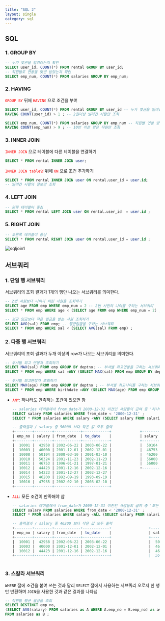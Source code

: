```yaml
---
title: "SQL 2"
layout: single
category: sql
---
```


## SQL

### 1. GROUP BY

```sql
-- 누가 몇권을 빌려갔는지 확인
SELECT user_id, COUNT(*) FROM rental GROUP BY user_id;
-- 직원별로 연봉을 몇번 받았는지 확인
SELECT emp_num, COUNT(*) FROM salaries GROUP BY emp_num;
```

### 2. HAVING
<span style="color: red">`GROUP BY`</span> 뒤에 <span style="color: red">`HAVING`</span> 으로 조건을 부여

```sql
SELECT user_id, COUNT(*) FROM rental GROUP BY user_id -- 누가 몇권을 빌려갔는지 확인
HAVING COUNT(user_id) > 1 ; -- 2권이상 빌려간 사람만 조회

SELECT emp_num, COUNT(*) FROM salaries GROUP BY emp_num -- 직원별 연봉 받은 횟수 조회
HAVING COUNT(emp_num) > 9 ; -- 10번 이상 받은 직원만 조회
```

### 3. INNER JOIN

<span style="color: red"> `INNER JOIN` </span> 으로 테이블에 다른 테이블을 연결하기

```sql
SELECT * FROM rental INNER JOIN user;
```

<span style="color: red"> `INNER JOIN table명` </span> 뒤에 <span style="color: red"> `ON` </span> 으로 조건 추가하기

```sql
SELECT * FROM rental INNER JOIN user ON rental.user_id = user.id;
-- 빌려간 사람의 정보만 조회
```

### 4. LEFT JOIN

```sql
-- 왼쪽 테이블이 중심
SELECT * FROM rental LEFT JOIN user ON rental.user_id  = user.id ;
```

### 5. RIGHT JOIN

```sql
-- 오른쪽 테이블이 중심
SELECT * FROM rental RIGHT JOIN user ON rental.user_id = user.id ;
```

![sqljoin1](https://user-images.githubusercontent.com/86995290/126027655-b4d95c28-08b6-40bf-9e0f-cd44aa9b595f.png)



## 서브쿼리

### 1. 단일 행 서브쿼리

서브쿼리의 조회 결과가 1개의 행만 나오는 서브쿼리를 의미한다.

```sql
-- 2번 사원보다 나이가 어린 사원을 조회하기
SELECT age FROM emp WHERE emp_num = 2 -- 2번 사원의 나이를 구하는 서브쿼리
SELECT * FROM emp WHERE age < (SELECT age FROM emp WHERE emp_num = 2) ;
```

```sql
-- 평균 임금보다 적은 임금을 받는 사원 조회하기
SELECT AVG(sal) FROM emp; -- 평균임금을 구하는 서브쿼리
SELECT * FROM emp WHERE sal < (SELECT AVG(sal) FROM emp) ;
```

### 2. 다중 행 서브쿼리

서브쿼리의 조회 결과가 두개 이상의 row가 나오는 서브쿼리를 의미한다.

```sql
-- 부서별 최고 연봉자 조회하기
SELECT MAX(sal) FROM emp GROUP BY deptno; -- 부서별 최고연봉을 구하는 서브쿼리 (여러개)
SELECT * FROM emp WHERE sal =ANY (SELECT MAX(sal) FROM emp GROUP BY deptno) ;
```

```sql
-- 부서별 최고연장자 조회하기
SELECT MAX(age) FROM emp GROUP BY deptno ; -- 부서별 최고나이를 구하는 서브쿼리
SELECT * FROM emp WHERE birthdate =ANY (SELECT MAX(age) FROM emp GROUP BY deptno) ;
```



- <span style="color: red">`ANY`</span>: 하나라도 만족하는 조건이 있으면 참

  ```sql
  -- salaries 테이블에서 from_date가 2000-12-31 이전인 사람들의 급여 중 '하나의 급여 보다' 더 적은 급여를 받은 직원의 급여 정보를 모두 출력해보세요.
  SELECT salary FROM salaries WHERE from_date < '2000-12-31' ;
  SELECT * FROM salaries WHERE salary <ANY (SELECT salary FROM salaries WHERE from_date < '2000-12-31') ;
  
  -- 출력결과 / salary 중 56000 보다 작은 값 모두 출력
  +--------+--------+------------+------------+				+--------+
  | emp_no | salary | from_date  | to_date    |				| salary |
  +--------+--------+------------+------------+				+--------+
  |  10001 |  42958 | 2002-06-22 | 2003-06-22 |				|  50104 |
  |  10003 |  40000 | 2001-12-01 | 2002-12-01 |				|  46753 |
  |  10008 |  50104 | 2000-03-10 | 2001-03-10 |				|  46200 |
  |  10010 |  50324 | 2001-11-23 | 2002-11-23 |				|  56000 |
  |  10011 |  46753 | 1996-01-21 | 1997-01-21 |				|  56000 |
  |  10012 |  44423 | 2001-12-16 | 2002-12-16 |				+--------+
  |  10014 |  54223 | 2001-12-27 | 2002-12-27 |
  |  10015 |  46200 | 1992-09-19 | 1993-09-19 |
  |  10016 |  47935 | 2002-02-10 | 2003-02-10 |
  +--------+--------+------------+------------+
  ```

- <span style="color: red">`ALL`</span>: 모든 조건이 만족해야 참

  ```sql
  -- salaries 테이블에서 from_date가 2000-12-31 이전인 사람들의 급여 중 '모든 급여 보다' 적은 급여를 받은 직원의 급여 정보를 모두 출력해보세요.
  SELECT salary FROM salaries WHERE from_date < '2000-12-31' ;
  SELECT * FROM salaries WHERE salary <ALL (SELECT salary FROM salaries WHERE from_date < '2000-12-31') ;
  
  -- 출력결과 / salary 중 46200 보다 작은 값 모두 출력
  +--------+--------+------------+------------+					+--------+
  | emp_no | salary | from_date  | to_date    |					| salary |
  +--------+--------+------------+------------+					+--------+
  |  10001 |  42958 | 2002-06-22 | 2003-06-22 |					|  50104 |
  |  10003 |  40000 | 2001-12-01 | 2002-12-01 |					|  46753 |
  |  10012 |  44423 | 2001-12-16 | 2002-12-16 |					|  46200 |
  +--------+--------+------------+------------+					|  56000 |
  																											+--------+
  ```

### 3. 스칼라 서브쿼리

`WHERE` 절에 조건을 붙여 쓰는 것과 달리 `SELECT` 절에서 사용하는 서브쿼리
오로지 한 행만 반환하며 `JOIN`을 사용한 것과 같은 결과를 나타냄

```sql
-- 직원별 평균 월급을 조회
SELECT DISTINCT emp_no, 
(SELECT AVG(salary) FROM salaries as A WHERE A.emp_no = B.emp_no) as avg_salary
FROM salaries as B ;
```

